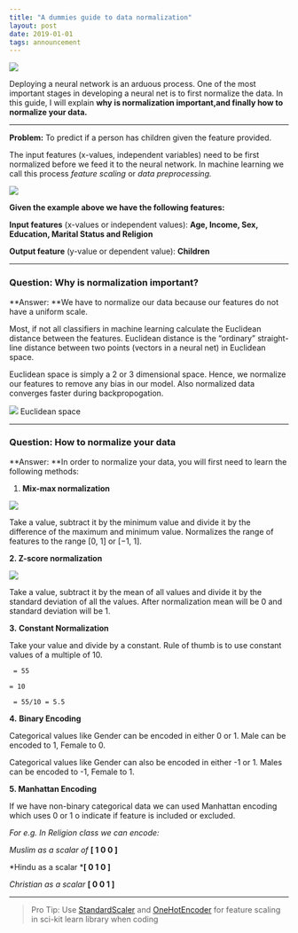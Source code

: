 ```yaml
---
title: "A dummies guide to data normalization"
layout: post
date: 2019-01-01
tags: announcement
---
```



![](https://cdn-images-1.medium.com/max/800/1*ZL2cfrAvUtsXyIHJ_vHohg.gif)

Deploying a neural network is an arduous process. One of the most important
stages in developing a neural net is to first normalize the data. In this guide,
I will explain **why is normalization important,and finally how to
normalize your data.**

*****

**Problem:** To predict if a person has children given the feature provided.

The input features (x-values, independent variables) need to be first normalized
before we feed it to the neural network. In machine learning we call this
process *feature scaling* or *data preprocessing.*

![](https://cdn-images-1.medium.com/max/800/1*IV63jT3z4aJOGyHjEMdiGg.png)

**Given the example above we have the following features:**

**Input features** (x-values or independent values): **Age, Income, Sex,
Education, Marital Status and Religion**

**Output feature** (y-value or dependent value): **Children**

*****

### **Question: Why is normalization important?**

**Answer: **We have to normalize our data because our features do not have a
uniform scale.

Most, if not all classifiers in machine learning calculate the Euclidean
distance between the features. Euclidean distance is the “ordinary”
straight-line distance between two points (vectors in a neural net) in Euclidean
space.

Euclidean space is simply a 2 or 3 dimensional space. Hence, we normalize our
features to remove any bias in our model. Also normalized data converges faster
during backpropogation.

![](https://cdn-images-1.medium.com/max/800/1*PQ7T05W7qZU8fxLQbdkOSA.png)
<span class="figcaption_hack">Euclidean space</span>

*****

### **Question: How to normalize your data**

**Answer: **In order to normalize your data, you will first need to learn the
following methods:

1.  **Mix-max normalization**

![](https://cdn-images-1.medium.com/max/800/1*m-c4ARwLehrvsBW84w8jcA.png)

Take a value, subtract it by the minimum value and divide it by the difference
of the maximum and minimum value. Normalizes the range of features to the range
[0, 1] or [−1, 1].






**2. Z-score normalization**

![](https://cdn-images-1.medium.com/max/800/1*4pGbXvZ_kUZB1bZZIimNaw.png)

Take a value, subtract it by the mean of all values and divide it by the
standard deviation of all the values. After normalization mean will be 0 and
standard deviation will be 1.






**3.** **Constant Normalization**

Take your value and divide by a constant. Rule of thumb is to use constant
values of a multiple of 10.


     = 55

    = 10

     = 55/10 = 5.5

**4.** **Binary Encoding**

Categorical values like Gender can be encoded in either 0 or 1. Male can be
encoded to 1, Female to 0.

Categorical values like Gender can also be encoded in either -1 or 1. Males can
be encoded to -1, Female to 1.

**5. Manhattan Encoding**

If we have non-binary categorical data we can used Manhattan encoding which uses
0 or 1 o indicate if feature is included or excluded.

*For e.g. In Religion class we can encode:*

*Muslim as a scalar of* **[ 1 0 0 ]**

*Hindu as a scalar ***[ 0 1 0 ]**

*Christian as a scalar* **[ 0 0 1 ]**

*****

> Pro Tip: Use
> [StandardScaler](http://scikit-learn.org/stable/modules/generated/sklearn.preprocessing.StandardScaler.html)
and
[OneHotEncoder](http://scikit-learn.org/stable/modules/generated/sklearn.preprocessing.OneHotEncoder.html)
for feature scaling in sci-kit learn library when coding


